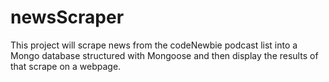 # newsScraper

This project will scrape news from the codeNewbie podcast list into a Mongo database structured with Mongoose and then display the results of that scrape on a webpage.
